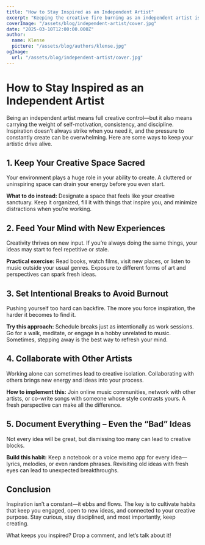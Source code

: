 ```yaml
---
title: "How to Stay Inspired as an Independent Artist"
excerpt: "Keeping the creative fire burning as an independent artist isn’t always easy. Here are some key ways to stay inspired and keep pushing forward."
coverImage: "/assets/blog/independent-artist/cover.jpg"
date: "2025-03-10T12:00:00.000Z"
author:
  name: Klense
  picture: "/assets/blog/authors/klense.jpg"
ogImage:
  url: "/assets/blog/independent-artist/cover.jpg"
---
```


# How to Stay Inspired as an Independent Artist

Being an independent artist means full creative control—but it also means carrying the weight of self-motivation, consistency, and discipline. Inspiration doesn’t always strike when you need it, and the pressure to constantly create can be overwhelming. Here are some ways to keep your artistic drive alive.

## 1. Keep Your Creative Space Sacred

Your environment plays a huge role in your ability to create. A cluttered or uninspiring space can drain your energy before you even start.

**What to do instead:** Designate a space that feels like your creative sanctuary. Keep it organized, fill it with things that inspire you, and minimize distractions when you’re working.

## 2. Feed Your Mind with New Experiences

Creativity thrives on new input. If you’re always doing the same things, your ideas may start to feel repetitive or stale.

**Practical exercise:** Read books, watch films, visit new places, or listen to music outside your usual genres. Exposure to different forms of art and perspectives can spark fresh ideas.

## 3. Set Intentional Breaks to Avoid Burnout

Pushing yourself too hard can backfire. The more you force inspiration, the harder it becomes to find it.

**Try this approach:** Schedule breaks just as intentionally as work sessions. Go for a walk, meditate, or engage in a hobby unrelated to music. Sometimes, stepping away is the best way to refresh your mind.

## 4. Collaborate with Other Artists

Working alone can sometimes lead to creative isolation. Collaborating with others brings new energy and ideas into your process.

**How to implement this:** Join online music communities, network with other artists, or co-write songs with someone whose style contrasts yours. A fresh perspective can make all the difference.

## 5. Document Everything – Even the “Bad” Ideas

Not every idea will be great, but dismissing too many can lead to creative blocks.

**Build this habit:** Keep a notebook or a voice memo app for every idea—lyrics, melodies, or even random phrases. Revisiting old ideas with fresh eyes can lead to unexpected breakthroughs.

## Conclusion

Inspiration isn’t a constant—it ebbs and flows. The key is to cultivate habits that keep you engaged, open to new ideas, and connected to your creative purpose. Stay curious, stay disciplined, and most importantly, keep creating.

What keeps you inspired? Drop a comment, and let’s talk about it!
